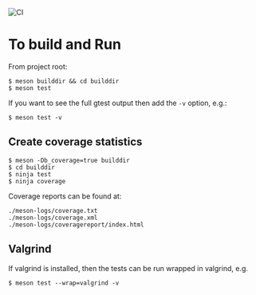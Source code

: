![CI](https://github.com/feabhas/tddcpp-exercise-1/workflows/CI/badge.svg?branch=main)

# To build and Run

From project root:
```
$ meson builddir && cd builddir
$ meson test
```
If you want to see the full gtest output then add the `-v` option, e.g.:
```
$ meson test -v
```

## Create coverage statistics

```
$ meson -Db_coverage=true builddir
$ cd builddir
$ ninja test
$ ninja coverage
```
Coverage reports can be found at:
```
./meson-logs/coverage.txt
./meson-logs/coverage.xml
./meson-logs/coveragereport/index.html
```

## Valgrind
If valgrind is installed, then the tests can be run wrapped in valgrind, e.g.
```
$ meson test --wrap=valgrind -v
```
